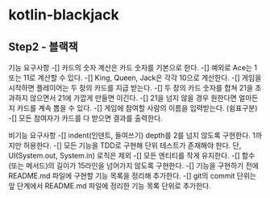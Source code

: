 # kotlin-blackjack

## Step2 - 블랙잭

기능 요구사항
-[] 카드의 숫자 계산은 카드 숫자를 기본으로 한다.
-[] 예외로 Ace는 1 또는 11로 계산할 수 있다.
-[] King, Queen, Jack은 각각 10으로 계산한다.
-[] 게임을 시작하면 플레이어는 두 장의 카드를 지급 받는다.
-[] 두 장의 카드 숫자를 합쳐 21을 초과하지 않으면서 21에 가깝게 만들면 이긴다.
-[] 21을 넘지 않을 경우 원한다면 얼마든지 카드를 계속 뽑을 수 있다.
-[] 게임에 참여할 사람의 이름을 입력받는다. (쉼표구분)
-[] 모든 참여자가 카드를 다 받으면 결과를 출력한다. 

비기능 요구사항
-[] indent(인덴트, 들여쓰기) depth를 2를 넘지 않도록 구현한다. 1까지만 허용한다.
-[] 모든 기능을 TDD로 구현해 단위 테스트가 존재해야 한다. 단, UI(System.out, System.in) 로직은 제외
-[] 모든 엔티티를 작게 유지한다.
-[] 함수(또는 메서드)의 길이가 15라인을 넘어가지 않도록 구현한다.
-[] 기능을 구현하기 전에 README.md 파일에 구현할 기능 목록을 정리해 추가한다.
-[] git의 commit 단위는 앞 단계에서 README.md 파일에 정리한 기능 목록 단위로 추가한다.
